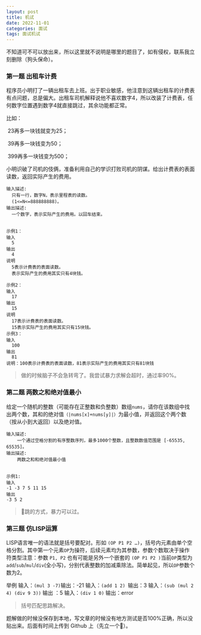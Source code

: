 ```yaml
---
layout: post
title: 机试
date: 2022-11-01
categories: 面试
tags: 面试机试
---
```


不知道可不可以放出来，所以这里就不说明是哪里的题目了，如有侵权，联系我立刻删除（狗头保命）。

### 第一题 出租车计费

程序员小明打了一辆出租车去上班。出于职业敏感，他注意到这辆出租车的计费表有点问题，总是偏大。出租车司机解释说他不喜欢数字4，所以改装了计费表，任何数字位置遇到数字4就直接跳过，其余功能都正常。

比如：

​	23再多一块钱就变为25；

​	39再多一块钱变为50；

​	399再多一块钱变为500；

小明识破了司机的伎俩，准备利用自己的学识打败司机的阴谋。给出计费表的表面读数，返回实际产生的费用。

~~~
输入描述:
  只有一行，数字N，表示里程表的读数。
  (1<=N<=888888888)。
输出描述:
  一个数字，表示实际产生的费用。以回车结束。
  
  
示例1：
输入
  5
输出
  4
说明
  5表示计费表的表面读数。
  表示实际产生的费用其实只有4块钱。

示例2：
输入
  17
输出
  15
说明
  17表示计费表的表面读数。
  15表示实际产生的费用其实只有15块钱。
示例3：
输入
  100
输出
  81
说明：100表示计费表的表面读数，81表示实际产生的费用其实只有81块钱
~~~

> 做的时候脑子不会急转弯了。我尝试暴力求解会超时，通过率90%。

### 第二题 两数之和绝对值最小

给定一个随机的整数（可能存在正整数和负整数）数组`nums`，请你在该数组中找出两个数，其和的绝对值`（|nums[x]+nums[y]|）`为最小值，并返回这个两个数（按从小到大返回）以及绝对值。

~~~
输入描述:
	一个通过空格分割的有序整数序列，最多1000个整数，且整数数值范围是 [-65535, 65535]。
输出描述:
	两数之和和绝对值最小值


示例1:
输入
-1 -3 7 5 11 15
输出
-3 5 2
~~~

> 🐸跳的方式，暴力可以过。

### 第三题 仿LISP运算

LISP语言唯一的语法就是括号要配对。形如 `(OP P1 P2 …)`，括号内元素由单个空格分割。其中第一个元素`OP`为操符，后续元素均为其参数，参数个数取决于操作符类型注意：参数 `P1, P2` 也有可能是另外一个嵌套的 `(OP P1 P2 )`当前`OP`类型为`add`/`sub`/`mul`/`div`(全小写)，分别代表整数的加减乘除法。简单起见，所以`OP`参数个数为2。

举例
	输入：`(mul 3 -7)`输出：-21
	输入：`(add 1 2) `输出：3
	输入：`(sub (mul 2 4) (div 9 3))` 输出 ：5
	输入：`(div 1 0)` 输出：error

> 括号匹配思路解决。

题解做的时候没保存到本地，写文章的时候没有地方测试是否100%正确，所以没贴出来。后面有时间上传到 Github 上（先立一个🚩）。
